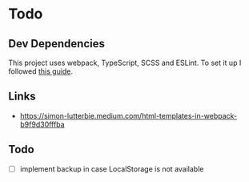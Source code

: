 # Todo
## Dev Dependencies
This project uses webpack, TypeScript, SCSS and ESLint. To set it up I followed [this guide](https://javascript.plainenglish.io/webpack-in-2021-typescript-jest-sass-eslint-7b4640842e27).

## Links
- https://simon-lutterbie.medium.com/html-templates-in-webpack-b9f9d30fffba

## Todo
- [ ] implement backup in case LocalStorage is not available